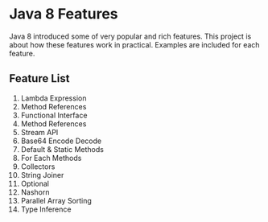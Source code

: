 # Java 8 Features

Java 8 introduced some of very popular and rich features. This project is about how these features work in practical. Examples are included for each feature.

## Feature List

1. Lambda Expression
2. Method References
3. Functional Interface
4. Method References
5. Stream API
6. Base64 Encode Decode
7. Default & Static Methods
8. For Each Methods
9. Collectors
10. String Joiner
11. Optional
12. Nashorn
13. Parallel Array Sorting
14. Type Inference
